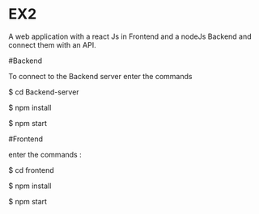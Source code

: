 # EX2

A  web application with a react Js in Frontend and a nodeJs Backend and connect them with an API.



#Backend


To connect to the Backend server enter the commands


$ cd Backend-server


$ npm install 


$ npm start 


#Frontend


enter the commands : 

$ cd frontend


$ npm install


$ npm start 
